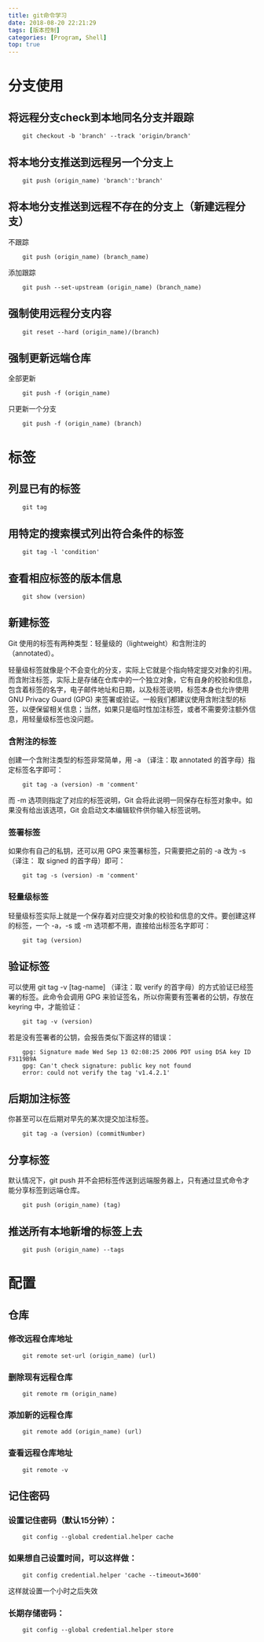 ```yaml
---
title: git命令学习
date: 2018-08-20 22:21:29
tags: [版本控制]
categories: [Program, Shell]
top: true
---
```


# 分支使用

## 将远程分支check到本地同名分支并跟踪

```shell
    git checkout -b 'branch' --track 'origin/branch'
```

## 将本地分支推送到远程另一个分支上

```shell
    git push (origin_name) 'branch':'branch'
```

## 将本地分支推送到远程不存在的分支上（新建远程分支）

不跟踪

```shell
    git push (origin_name) (branch_name)
```

添加跟踪

```shell
    git push --set-upstream (origin_name) (branch_name)
```

## 强制使用远程分支内容

```shell
    git reset --hard (origin_name)/(branch)
```

## 强制更新远端仓库

全部更新

```shell
    git push -f (origin_name)
```

只更新一个分支

```shell
    git push -f (origin_name) (branch)
```

# 标签

## 列显已有的标签

```shell
    git tag
```

## 用特定的搜索模式列出符合条件的标签

```shell
    git tag -l 'condition'
```

## 查看相应标签的版本信息

```shell
    git show (version)
```

## 新建标签

Git 使用的标签有两种类型：轻量级的（lightweight）和含附注的（annotated）。

轻量级标签就像是个不会变化的分支，实际上它就是个指向特定提交对象的引用。而含附注标签，实际上是存储在仓库中的一个独立对象，它有自身的校验和信息，包含着标签的名字，电子邮件地址和日期，以及标签说明，标签本身也允许使用 GNU Privacy Guard (GPG) 来签署或验证。一般我们都建议使用含附注型的标签，以便保留相关信息；当然，如果只是临时性加注标签，或者不需要旁注额外信息，用轻量级标签也没问题。

### 含附注的标签
创建一个含附注类型的标签非常简单，用 -a （译注：取 annotated 的首字母）指定标签名字即可：

```shell
    git tag -a (version) -m 'comment'
```

而 -m 选项则指定了对应的标签说明，Git 会将此说明一同保存在标签对象中。如果没有给出该选项，Git 会启动文本编辑软件供你输入标签说明。

### 签署标签

如果你有自己的私钥，还可以用 GPG 来签署标签，只需要把之前的 -a 改为 -s （译注： 取 signed 的首字母）即可：

```shell
    git tag -s (version) -m 'comment'
```

### 轻量级标签

轻量级标签实际上就是一个保存着对应提交对象的校验和信息的文件。要创建这样的标签，一个 -a，-s 或 -m 选项都不用，直接给出标签名字即可：

```shell
    git tag (version)
```

## 验证标签

可以使用 git tag -v [tag-name] （译注：取 verify 的首字母）的方式验证已经签署的标签。此命令会调用 GPG 来验证签名，所以你需要有签署者的公钥，存放在 keyring 中，才能验证：

```shell
    git tag -v (version)
```

若是没有签署者的公钥，会报告类似下面这样的错误：

```shell
    gpg: Signature made Wed Sep 13 02:08:25 2006 PDT using DSA key ID F3119B9A
    gpg: Can't check signature: public key not found
    error: could not verify the tag 'v1.4.2.1'
```

## 后期加注标签

你甚至可以在后期对早先的某次提交加注标签。

```shell
    git tag -a (version) (commitNumber)
```

## 分享标签

默认情况下，git push 并不会把标签传送到远端服务器上，只有通过显式命令才能分享标签到远端仓库。

```shell
    git push (origin_name) (tag)
```

## 推送所有本地新增的标签上去

```shell
    git push (origin_name) --tags
```

# 配置

## 仓库

### 修改远程仓库地址

```shell
    git remote set-url (origin_name) (url)
```

### 删除现有远程仓库

```shell
    git remote rm (origin_name)
```

### 添加新的远程仓库

```shell
    git remote add (origin_name) (url)
```

### 查看远程仓库地址

```shell
    git remote -v
```

## 记住密码

### 设置记住密码（默认15分钟）：

```shell
    git config --global credential.helper cache
```

### 如果想自己设置时间，可以这样做：

```shell
    git config credential.helper 'cache --timeout=3600'
```

这样就设置一个小时之后失效

### 长期存储密码：

```shell
    git config --global credential.helper store
```
